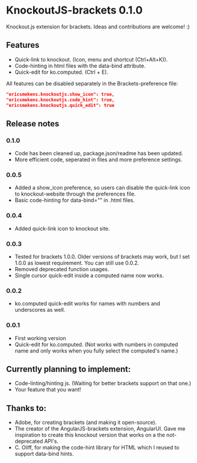 KnockoutJS-brackets 0.1.0
===================

Knockout.js extension for brackets. Ideas and contributions are welcome! :)

## Features

* Quick-link to knockout. (Icon, menu and shortcut (Ctrl+Alt+K)).
* Code-hinting in html files with the data-bind attribute.
* Quick-edit for ko.computed. (Ctrl + E).

All features can be disabled separately in the Brackets-preference file:

```JSON
"ericsmekens.knockoutjs.show_icon": true,
"ericsmekens.knockoutjs.code_hint": true,
"ericsmekens.knockoutjs.quick_edit": true
```

## Release notes

### 0.1.0
* Code has been cleaned up, package.json/readme has been updated. 
* More efficient code, seperated in files and more preference settings.

### 0.0.5
* Added a show_icon preference, so users can disable the quick-link icon to knockout-website through the preferences file.
* Basic code-hinting for data-bind="" in .html files.

### 0.0.4
* Added quick-link icon to knockout site.

### 0.0.3
* Tested for brackets 1.0.0. Older versions of brackets may work, but I set 1.0.0 as lowest requirement. You can still use 0.0.2. 
* Removed deprecated function usages.
* Single cursor quick-edit inside a computed name now works.

### 0.0.2
* ko.computed quick-edit works for names with numbers and underscores as well.

### 0.0.1
* First working version 
* Quick-edit for ko.computed. (Not works with numbers in computed name and only works when you fully select the computed's name.)

Currently planning to implement:
-----------
* Code-linting/hinting js. (Waiting for better brackets support on that one.)
* Your feature that you want!

Thanks to:
-----------
* Adobe, for creating brackets (and making it open-source).
* The creator of the AngularJS-brackets extension, AngularUI. Gave me inspiration to create this knockout version that works on a the not-deprecated API's.
* C. Oliff, for making the code-hint library for HTML which I reused to support data-bind hints.